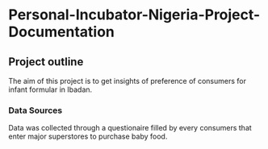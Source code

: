 # Personal-Incubator-Nigeria-Project-Documentation
## Project outline
The aim of this project is to get insights of preference of consumers for infant formular in Ibadan.
### Data Sources
Data was collected through a questionaire filled by every consumers that enter major superstores to purchase baby food.
